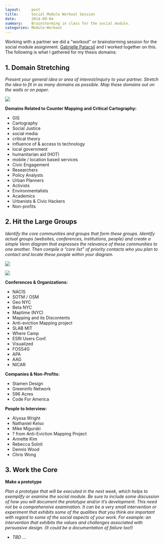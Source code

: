 ```yaml
---
layout:     post
title:      Social Module Workout Session
date:       2014-09-04
summary:    Brainstorming in class for the social module.
categories: Module-Workout
---
```


Working with a partner we did a "workout" or brainstorming session for the social module assignment. [Gabrielle Patacsil](www.linkedin.com/pub/gabrielle-patacsil/8/275/135) and I worked together on this. The following is what I gathered for my thesis domains:

## 1. Domain Stretching
*Present your general idea or area of interest/inquiry to your partner. Stretch the idea to fit in as many domains as possible. Map these domains out on the walls or on paper.*  

![]({{site.url}}/assets/social-mod-workout1.jpg)

__Domains Related to Counter Mapping and Critical Cartography:__

- GIS
- Cartography
- Social Justice
- social media
- critical theory
- influence of & access to technology
- local government
- humanitarian aid (HOT)
- mobile / location based services
- Civic Engagement
- Researchers
- Policy Analysts
- Urban Planners
- Activists
- Environmentalists
- Academics
- Urbanists & Civic Hackers
- Non-profits

## 2. Hit the Large Groups
*Identify the core communities and groups that form these groups. Identify actual groups (websites, conferences, institutions, people) and create a simple Venn diagram that expresses the relevance of these communities to one another. Then compile a “core list” of priority contacts who you plan to contact and locate these people within your diagram.*

![]({{site.url}}/assets/social-mod-workout2.jpg)

![]({{site.url}}/assets/social-mod-workout3.jpg)

__Conferences & Organizations:__

- NACIS
- SOTM / OSM
- Geo NYC
- Beta NYC
- Maptime (NYC)
- Mapping and its Discontents
- Anti-eviction Mapping project
- SLAB MIT
- Where Camp
- ESRI Users Conf.
- Visualized
- FOSS4G
- APA
- AAG
- NICAR 

__Companies & Non-Profits:__

- Stamen Design
- Greeninfo Network
- 596 Acres
- Code For America

__People to Interview:__

- Alyssa Wright
- Nathaniel Kelso
- Mike Migurski
- ? from Anti-Eviction Mapping Project
- Annette Kim
- Rebecca Solnit
- Dennis Wood
- Chris Wong

## 3. Work the Core
__Make a prototype__

*Plan a prototype that will be executed in the next week, which helps to exemplify or examine the social module. Be sure to include some discussion of how you will document the prototype and/or it’s development. This need not be a comprehensive examination. It can be a very small intervention or experiment that exhibits some of the qualities that you think are important with regard to some of the social aspects of your work. For example: an intervention that exhibits the values and challenges associated with persuasive design. (It could be a documentation of failure too!)*

- _TBD_ ...

